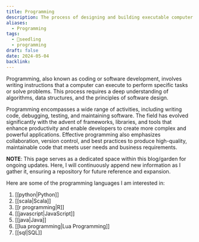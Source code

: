 ```yaml
---
title: Programming
description: The process of designing and building executable computer software to accomplish specific tasks or solve problems using programming languages.
aliases:
  - Programming
tags:
  - 🌱seedling
  - programming
draft: false
date: 2024-05-04
backlink:
---
```


Programming, also known as coding or software development, involves writing instructions that a computer can execute to perform specific tasks or solve problems. This process requires a deep understanding of algorithms, data structures, and the principles of software design. 

Programming encompasses a wide range of activities, including writing code, debugging, testing, and maintaining software. The field has evolved significantly with the advent of frameworks, libraries, and tools that enhance productivity and enable developers to create more complex and powerful applications. Effective programming also emphasizes collaboration, version control, and best practices to produce high-quality, maintainable code that meets user needs and business requirements.

**NOTE**: This page serves as a dedicated space within this blog/garden for ongoing updates. Here, I will continuously append new information as I gather it, ensuring a repository for future reference and expansion.

Here are some of the programming languages I am interested in:
1. [[python|Python]]
2. [[scala|Scala]]
3. [[r programming|R]]
4. [[javascript|JavaScript]]
5. [[java|Java]]
6. [[lua programming|Lua Programming]]
7. [[sql|SQL]]
